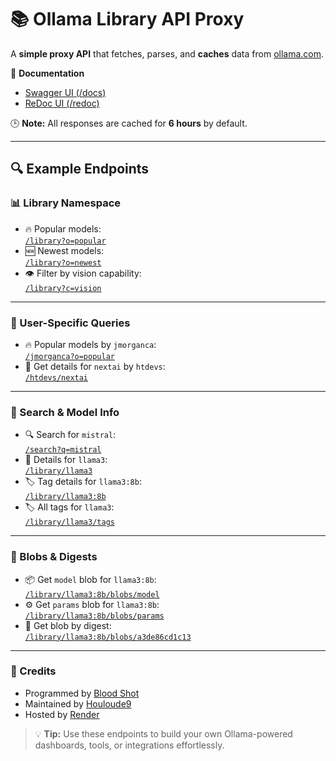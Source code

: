 
# 📚 Ollama Library API Proxy

A **simple proxy API** that fetches, parses, and **caches** data from [ollama.com](https://ollama.com/).

🔧 **Documentation**  
- [Swagger UI (/docs)](https://ollamasearchapi.onrender.com/docs)  
- [ReDoc UI (/redoc)](https://ollamasearchapi.onrender.com/redoc)

🕒 **Note:** All responses are cached for **6 hours** by default.

---

## 🔍 Example Endpoints

### 📊 Library Namespace
- 🔥 Popular models:  
  [`/library?o=popular`](https://ollamasearchapi.onrender.com/library?o=popular)
- 🆕 Newest models:  
  [`/library?o=newest`](https://ollamasearchapi.onrender.com/library?o=newest)
- 👁️ Filter by vision capability:  
  [`/library?c=vision`](https://ollamasearchapi.onrender.com/library?c=vision)

---

### 👤 User-Specific Queries
- 🔥 Popular models by `jmorganca`:  
  [`/jmorganca?o=popular`](https://ollamasearchapi.onrender.com/jmorganca?o=popular)
- 📄 Get details for `nextai` by `htdevs`:  
  [`/htdevs/nextai`](https://ollamasearchapi.onrender.com/htdevs/nextai)

---

### 🔎 Search & Model Info
- 🔍 Search for `mistral`:  
  [`/search?q=mistral`](https://ollamasearchapi.onrender.com/search?q=mistral)
- 📘 Details for `llama3`:  
  [`/library/llama3`](https://ollamasearchapi.onrender.com/library/llama3)
- 🏷️ Tag details for `llama3:8b`:  
  [`/library/llama3:8b`](https://ollamasearchapi.onrender.com/library/llama3:8b)
- 🏷️ All tags for `llama3`:  
  [`/library/llama3/tags`](https://ollamasearchapi.onrender.com/library/llama3/tags)

---

### 🧱 Blobs & Digests
- 📦 Get `model` blob for `llama3:8b`:  
  [`/library/llama3:8b/blobs/model`](https://ollamasearchapi.onrender.com/library/llama3:8b/blobs/model)
- ⚙️ Get `params` blob for `llama3:8b`:  
  [`/library/llama3:8b/blobs/params`](https://ollamasearchapi.onrender.com/library/llama3:8b/blobs/params)
- 🧬 Get blob by digest:  
  [`/library/llama3:8b/blobs/a3de86cd1c13`](https://ollamasearchapi.onrender.com/library/llama3:8b/blobs/a3de86cd1c13)

---

### 🧑 Credits

 - Programmed by [Blood Shot](https://discord.com/users/575254127748317194)   
 - Maintained by [Houloude9](https://discord.com/users/947432701160480828)   
 -   Hosted by [Render](https://render.com)

> 💡 **Tip:** Use these endpoints to build your own Ollama-powered dashboards, tools, or integrations effortlessly.